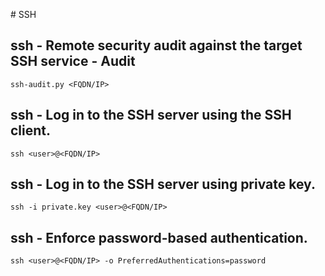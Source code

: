# SSH
## ssh - Remote security audit against the target SSH service - Audit
```
ssh-audit.py <FQDN/IP>
```

## ssh - Log in to the SSH server using the SSH client.
```
ssh <user>@<FQDN/IP>
```

## ssh - Log in to the SSH server using private key.
```
ssh -i private.key <user>@<FQDN/IP>
```

## ssh - Enforce password-based authentication.
```
ssh <user>@<FQDN/IP> -o PreferredAuthentications=password
```
